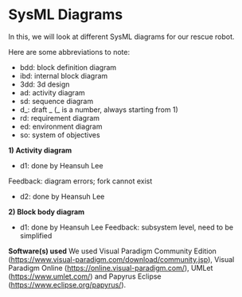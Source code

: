 # SysML Diagrams

In this, we will look at different SysML diagrams for our rescue robot.

Here are some abbreviations to note:
- bdd: block definition diagram
- ibd: internal block diagram
- 3dd: 3d design
- ad: activity diagram
- sd: sequence diagram
- d_: draft _ (_ is a number, always starting from 1)
- rd: requirement diagram
- ed: environment diagram
- so: system of objectives

**1) Activity diagram**
- d1: done by Heansuh Lee

Feedback: diagram errors; fork cannot exist
- d2: done by Heansuh Lee

**2) Block body diagram**
- d1: done by Heansuh Lee
Feedback: subsystem level, need to be simplified

**Software(s) used**
We used Visual Paradigm Community Edition (https://www.visual-paradigm.com/download/community.jsp), Visual Paradigm Online (https://online.visual-paradigm.com/), UMLet (https://www.umlet.com/) and Papyrus Eclipse (https://www.eclipse.org/papyrus/).
